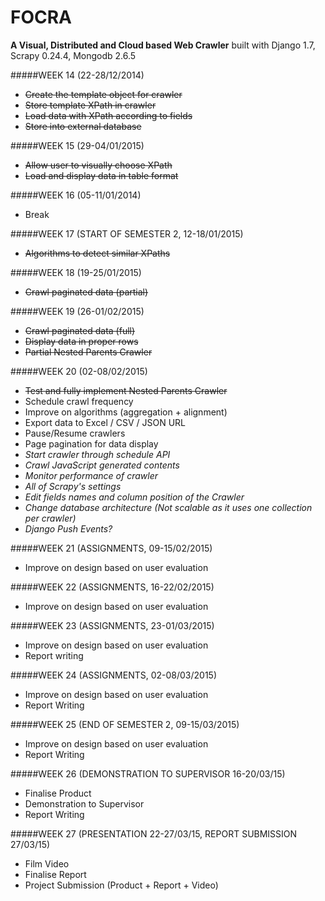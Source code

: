 FOCRA
=====
**A Visual, Distributed and Cloud based Web Crawler** 
built with Django 1.7, Scrapy 0.24.4, Mongodb 2.6.5

#####WEEK 14 (22-28/12/2014)
- ~~Create the template object for crawler~~
- ~~Store template XPath in crawler~~
- ~~Load data with XPath according to fields~~
- ~~Store into external database~~

#####WEEK 15 (29-04/01/2015)
- ~~Allow user to visually choose XPath~~
- ~~Load and display data in table format~~

#####WEEK 16 (05-11/01/2014)
- Break

#####WEEK 17 (START OF SEMESTER 2, 12-18/01/2015)
- ~~Algorithms to detect similar XPaths~~

#####WEEK 18 (19-25/01/2015)
- ~~Crawl paginated data (partial)~~

#####WEEK 19 (26-01/02/2015)
- ~~Crawl paginated data (full)~~
- ~~Display data in proper rows~~
- ~~Partial Nested Parents Crawler~~

#####WEEK 20 (02-08/02/2015)
- ~~Test and fully implement Nested Parents Crawler~~
- Schedule crawl frequency
- Improve on algorithms (aggregation + alignment)
- Export data to Excel / CSV / JSON URL
- Pause/Resume crawlers
- Page pagination for data display
- *Start crawler through schedule API*
- *Crawl JavaScript generated contents*
- *Monitor performance of crawler*
- *All of Scrapy's settings*
- *Edit fields names and column position of the Crawler*
- *Change database architecture (Not scalable as it uses one collection per crawler)*
- *Django Push Events?*

#####WEEK 21 (ASSIGNMENTS, 09-15/02/2015)
- Improve on design based on user evaluation

#####WEEK 22 (ASSIGNMENTS, 16-22/02/2015)
- Improve on design based on user evaluation

#####WEEK 23 (ASSIGNMENTS, 23-01/03/2015)
- Improve on design based on user evaluation
- Report writing

#####WEEK 24 (ASSIGNMENTS, 02-08/03/2015)
- Improve on design based on user evaluation
- Report Writing

#####WEEK 25 (END OF SEMESTER 2, 09-15/03/2015)
- Improve on design based on user evaluation
- Report Writing

#####WEEK 26 (DEMONSTRATION TO SUPERVISOR 16-20/03/15)
- Finalise Product
- Demonstration to Supervisor
- Report Writing

#####WEEK 27 (PRESENTATION 22-27/03/15, REPORT SUBMISSION 27/03/15)
- Film Video
- Finalise Report
- Project Submission (Product + Report + Video)
